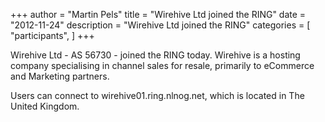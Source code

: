 +++
author = "Martin Pels"
title = "Wirehive Ltd joined the RING"
date = "2012-11-24"
description = "Wirehive Ltd joined the RING"
categories = [
    "participants",
]
+++

Wirehive Ltd - AS 56730 - joined the RING today. Wirehive is a hosting company specialising in channel sales for resale, primarily to eCommerce and Marketing partners.

Users can connect to wirehive01.ring.nlnog.net, which is located in The United Kingdom.

